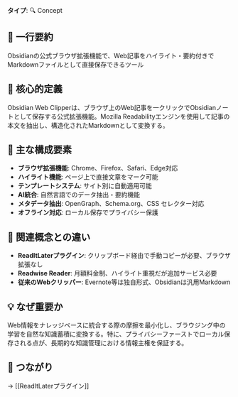 **タイプ**: 🔍 Concept

## 📝 一行要約
Obsidianの公式ブラウザ拡張機能で、Web記事をハイライト・要約付きでMarkdownファイルとして直接保存できるツール

## 🎯 核心的定義
Obsidian Web Clipperは、ブラウザ上のWeb記事を一クリックでObsidianノートとして保存する公式拡張機能。Mozilla Readabilityエンジンを使用して記事の本文を抽出し、構造化されたMarkdownとして変換する。

## 🌟 主な構成要素
- **ブラウザ拡張機能**: Chrome、Firefox、Safari、Edge対応
- **ハイライト機能**: ページ上で直接文章をマーク可能
- **テンプレートシステム**: サイト別に自動適用可能
- **AI統合**: 自然言語でのデータ抽出・要約機能
- **メタデータ抽出**: OpenGraph、Schema.org、CSS セレクター対応
- **オフライン対応**: ローカル保存でプライバシー保護

## 🔄 関連概念との違い
- **ReadItLaterプラグイン**: クリップボード経由で手動コピーが必要、ブラウザ拡張なし
- **Readwise Reader**: 月額料金制、ハイライト重視だが追加サービス必要
- **従来のWebクリッパー**: Evernote等は独自形式、Obsidianは汎用Markdown

## 💡 なぜ重要か
Web情報をナレッジベースに統合する際の摩擦を最小化し、ブラウジング中の学習を自然な知識蓄積に変換する。特に、プライバシーファーストでローカル保存される点が、長期的な知識管理における情報主権を保証する。

## 🔗 つながり
→ [[ReadItLaterプラグイン]]